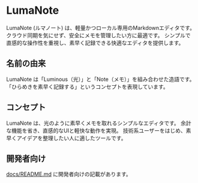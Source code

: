 # LumaNote

LumaNote (ルマノート) は、軽量かつローカル専用のMarkdownエディタです。
クラウド同期を気にせず、安全にメモを管理したい方に最適です。
シンプルで直感的な操作性を重視し、素早く記録できる快適なエディタを提供します。

## 名前の由来

LumaNote は「Luminous（光）」と「Note（メモ）」を組み合わせた造語です。
「ひらめきを素早く記録する」というコンセプトを表現しています。

## コンセプト

LumaNote は、光のように素早くメモを取れるシンプルなエディタです。
余計な機能を省き、直感的なUIと軽快な動作を実現。
技術系ユーザーをはじめ、素早くアイデアを整理したい人に適したツールです。

## 開発者向け

[docs/README.md](./docs/README.md) に開発者向けの記載があります。
